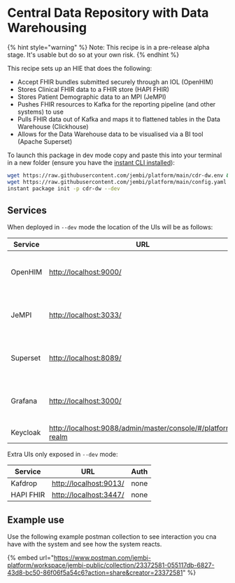 # Central Data Repository with Data Warehousing



{% hint style="warning" %}
Note: This recipe is in a pre-release alpha stage. It's usable but do so at your own risk.
{% endhint %}

This recipe sets up an HIE that does the following:

* Accept FHIR bundles submitted securely through an IOL (OpenHIM)
* Stores Clinical FHIR data to a FHIR store (HAPI FHIR)
* Stores Patient Demographic data to an MPI (JeMPI)
* Pushes FHIR resources to Kafka for the reporting pipeline (and other systems) to use
* Pulls FHIR data out of Kafka and maps it to flattened tables in the Data Warehouse (Clickhouse)
* Allows for the Data Warehouse data to be visualised via a BI tool (Apache Superset)

To launch this package in dev mode copy and paste this into your terminal in a new folder (ensure you have the [instant CLI installed](https://jembi.gitbook.io/instant-v2/getting-started/quick-start)):

```bash
wget https://raw.githubusercontent.com/jembi/platform/main/cdr-dw.env && \
wget https://raw.githubusercontent.com/jembi/platform/main/config.yaml && \
instant package init -p cdr-dw --dev
```

## Services

When deployed in `--dev` mode the location of the UIs will be as follows:

| Service  | URL                                                                                                                        | Auth                                                  |
| -------- | -------------------------------------------------------------------------------------------------------------------------- | ----------------------------------------------------- |
| OpenHIM  | [http://localhost:9000/](http://localhost:9000/)                                                                           | <p>Test SSO user:<br>u: test p: dev_password_only</p> |
| JeMPI    | [http://localhost:3033/](http://localhost:3033/)                                                                           | <p>Test SSO user:<br>u: test p: dev_password_only</p> |
| Superset | [http://localhost:8089/](http://localhost:8089/)                                                                           | <p>Test SSO user:<br>u: test p: dev_password_only</p> |
| Grafana  | [http://localhost:3000/](http://localhost:3000/)                                                                           | <p>Test SSO user:<br>u: test p: dev_password_only</p> |
| Keycloak | [http://localhost:9088/admin/master/console/#/platform-realm](http://localhost:9088/admin/master/console/#/platform-realm) | u: admin p: dev\_password\_only                       |

Extra UIs only exposed in `--dev` mode:

| Service   | URL                                              | Auth |
| --------- | ------------------------------------------------ | ---- |
| Kafdrop   | [http://localhost:9013/](http://localhost:9013/) | none |
| HAPI FHIR | [http://localhost:3447/](http://localhost:3447/) | none |

## Example use

Use the following example postman collection to see interaction you cna have with the system and see how the system reacts.

{% embed url="https://www.postman.com/jembi-platform/workspace/jembi-public/collection/23372581-055117db-6827-43d8-bc50-86f06f5a54c6?action=share&creator=23372581" %}
